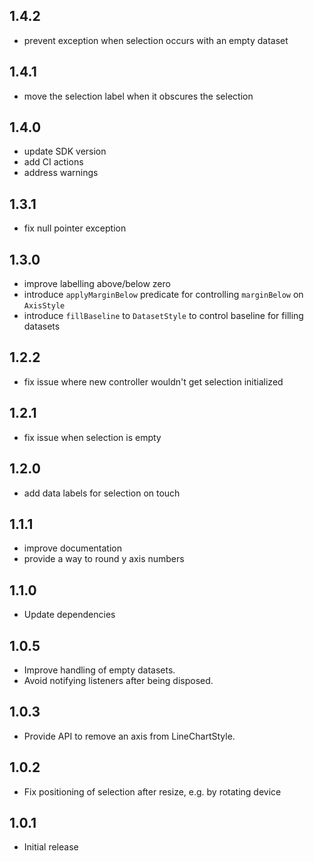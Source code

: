 ## 1.4.2

* prevent exception when selection occurs with an empty dataset

## 1.4.1

* move the selection label when it obscures the selection

## 1.4.0

* update SDK version
* add CI actions
* address warnings

## 1.3.1

* fix null pointer exception

## 1.3.0

* improve labelling above/below zero
* introduce `applyMarginBelow` predicate for controlling `marginBelow` on `AxisStyle`
* introduce `fillBaseline` to `DatasetStyle` to control baseline for filling datasets

## 1.2.2

* fix issue where new controller wouldn't get selection initialized
## 1.2.1

* fix issue when selection is empty
## 1.2.0

* add data labels for selection on touch

## 1.1.1

* improve documentation
* provide a way to round y axis numbers
## 1.1.0

* Update dependencies
## 1.0.5

* Improve handling of empty datasets.
* Avoid notifying listeners after being disposed.
## 1.0.3

* Provide API to remove an axis from LineChartStyle.
## 1.0.2

* Fix positioning of selection after resize, e.g. by rotating device
## 1.0.1

* Initial release